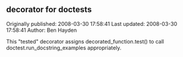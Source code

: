 ## decorator for doctests 
Originally published: 2008-03-30 17:58:41 
Last updated: 2008-03-30 17:58:41 
Author: Ben Hayden 
 
This "tested" decorator assigns decorated_function.test() to call doctest.run_docstring_examples appropriately.